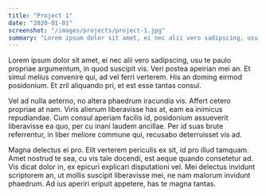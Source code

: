 ```yaml
---
title: "Project 1"
date: "2020-01-01"
screenshot: "/images/projects/project-1.jpg"
summary: "Lorem ipsum dolor sit amet, ei nec alii vero sadipscing, usu te paulo propriae argumentum, in quod suscipit vis"
---
```


Lorem ipsum dolor sit amet, ei nec alii vero sadipscing, usu te paulo propriae argumentum, in quod suscipit vis. Veri postea apeirian mei an. Et simul melius convenire qui, ad vel ferri verterem. His an doming eirmod posidonium. Et zril aliquando pri, et est esse tantas consul.

Vel ad nulla aeterno, no altera phaedrum iracundia vis. Affert cetero propriae at nam. Viris alienum liberavisse has at, eam ea inimicus repudiandae. Cum consul aperiam facilis id, posidonium assueverit liberavisse ea quo, per cu inani laudem ancillae. Per id suas brute referrentur, in liber meliore commune qui, recusabo deterruisset vis ad.

Magna delectus ei pro. Elit verterem periculis ex sit, id pro illud tamquam. Amet nostrud te sea, cu vis tale docendi, est aeque quando consetetur ad. Vis dicat dolor in, ex epicuri explicari disputationi vel. Mei delectus invidunt scriptorem an, ut mollis suscipit liberavisse mei, ne nam malorum invidunt phaedrum. Ad ius aperiri eripuit appetere, has te magna tantas.